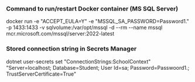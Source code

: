### Command to run/restart Docker container (MS SQL Server)

docker run -e "ACCEPT_EULA=Y" -e "MSSQL_SA_PASSWORD=Password1." -p 1433:1433 -v sqlvolume:/var/opt/mssql -d --rm --name mssql mcr.microsoft.com/mssql/server:2022-latest

### Stored connection string in Secrets Manager

dotnet user-secrets set "ConnectionStrings:SchoolContext" "Server=localhost; Database=Student; User Id=sa; Password=Passwoord1.; TrustServerCertificate=True"
